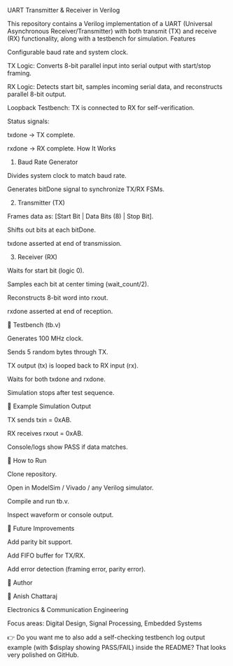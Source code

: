 UART Transmitter & Receiver in Verilog

This repository contains a Verilog implementation of a UART (Universal Asynchronous Receiver/Transmitter) with both transmit (TX) and receive (RX) functionality, along with a testbench for simulation.
Features

Configurable baud rate and system clock.

TX Logic: Converts 8-bit parallel input into serial output with start/stop framing.

RX Logic: Detects start bit, samples incoming serial data, and reconstructs parallel 8-bit output.

Loopback Testbench: TX is connected to RX for self-verification.

Status signals:

txdone → TX complete.

rxdone → RX complete.
How It Works
1. Baud Rate Generator

Divides system clock to match baud rate.

Generates bitDone signal to synchronize TX/RX FSMs.

2. Transmitter (TX)

Frames data as: [Start Bit | Data Bits (8) | Stop Bit].

Shifts out bits at each bitDone.

txdone asserted at end of transmission.

3. Receiver (RX)

Waits for start bit (logic 0).

Samples each bit at center timing (wait_count/2).

Reconstructs 8-bit word into rxout.

rxdone asserted at end of reception.

🔹 Testbench (tb.v)

Generates 100 MHz clock.

Sends 5 random bytes through TX.

TX output (tx) is looped back to RX input (rx).

Waits for both txdone and rxdone.

Simulation stops after test sequence.

🔹 Example Simulation Output

TX sends txin = 0xAB.

RX receives rxout = 0xAB.

Console/logs show PASS if data matches.

🔹 How to Run

Clone repository.

Open in ModelSim / Vivado / any Verilog simulator.

Compile and run tb.v.

Inspect waveform or console output.

🔹 Future Improvements

Add parity bit support.

Add FIFO buffer for TX/RX.

Add error detection (framing error, parity error).

🔹 Author

👤 Anish Chattaraj

Electronics & Communication Engineering

Focus areas: Digital Design, Signal Processing, Embedded Systems

👉 Do you want me to also add a self-checking testbench log output example (with $display showing PASS/FAIL) inside the README? That looks very polished on GitHub.
